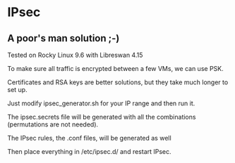 # IPsec

## A poor's man solution ;-) 

Tested on Rocky Linux 9.6 with Libreswan 4.15

To make sure all traffic is encrypted between a few VMs, we can use PSK.  

Certificates and RSA keys are better solutions, but they take much longer to set up.

Just modify ipsec_generator.sh for your IP range and then run it.

The ipsec.secrets file will be generated with all the combinations (permutations are not needed).

The IPsec rules, the .conf files, will be generated as well

Then place everything in /etc/ipsec.d/ and restart IPsec.

